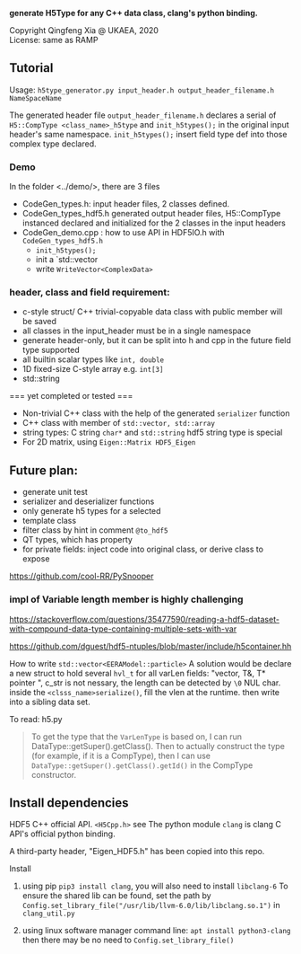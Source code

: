 **generate H5Type for any C++ data class, clang's python binding.**

Copyright Qingfeng Xia @ UKAEA, 2020  
License:  same as RAMP

## Tutorial
Usage:  `h5type_generator.py input_header.h output_header_filename.h  NameSpaceName`

The generated header file `output_header_filename.h` declares a serial of `H5::CompType <class_name>_h5type` and `init_h5types();` in the original input header's same namespace. `init_h5types();` insert field type  def into those complex type declared.

### Demo
In  the folder <../demo/>, there are 3 files
+ CodeGen_types.h:  input header files, 2 classes defined.
+ CodeGen_types_hdf5.h  generated output header files,  H5::CompType instanced declared and initialized for the 2 classes in the input headers
+ CodeGen_demo.cpp :   how to use API in HDF5IO.h with `CodeGen_types_hdf5.h`
  + `init_h5types();`
  + init a  `std::vector<ComplexData>
  + write `WriteVector<ComplexData>`
  


### header, class and field requirement:
+ c-style struct/ C++ trivial-copyable data class  with public member will be saved
+ all classes in the input_header must be in a single namespace
+ generate header-only, but it can be split into h and cpp in the future
field type supported
+ all builtin scalar types like `int, double`
+ 1D fixed-size C-style array e.g. `int[3]`
+ std::string

=== yet completed or tested ===
+ Non-trivial C++ class with the help of the generated `serializer` function
+ C++ class with member of `std::vector, std::array`
+ string types:  C string `char*` and `std::string` hdf5 string type is special
+ For 2D matrix, using `Eigen::Matrix HDF5_Eigen`

## Future plan:
+ generate unit test 
+ serializer and deserializer functions
+ only generate h5 types for a selected
+ template class
+ filter class by hint in comment  `@to_hdf5`
+ QT types, which has property
+ for private fields: inject code into original class,  or derive class to expose 

https://github.com/cool-RR/PySnooper

### impl of Variable length member is highly challenging

https://stackoverflow.com/questions/35477590/reading-a-hdf5-dataset-with-compound-data-type-containing-multiple-sets-with-var

https://github.com/dguest/hdf5-ntuples/blob/master/include/h5container.hh

How to write `std::vector<EERAModel::particle>`
A solution would be declare a new struct to hold several `hvl_t` for all varLen fields:  "vector<T>,  T&, T* pointer ",  c_str is not nessary, the length can be detected by `\0` NUL char. 
inside the `<clsss_name>serialize()`, fill the vlen at the runtime. 
then write into a sibling data set.

To read: h5.py


>  To get the type that the `VarLenType` is based on, I can run DataType::getSuper().getClass().  Then to actually construct the type (for example, if it is a CompType), then I can use `DataType::getSuper().getClass().getId()` in the CompType constructor.


## Install dependencies

HDF5 C++ official API. `<H5Cpp.h>` see 
The python module `clang` is clang C API's official python binding.

A third-party header, "Eigen_HDF5.h" has been copied into this repo.

Install 
1. using pip `pip3 install clang`, you will also need to install `libclang-6`
To ensure the shared lib can be found, set the path by 
`Config.set_library_file("/usr/lib/llvm-6.0/lib/libclang.so.1")`
in `clang_util.py`

2. using linux software manager command line:  `apt install python3-clang`
then there may be no need to `Config.set_library_file()`

